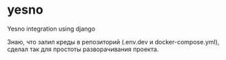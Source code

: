 # yesno
Yesno integration using django


Знаю, что залил креды в репозиторий (.env.dev и docker-compose.yml), сделал так для простоты разворачивания проекта.
